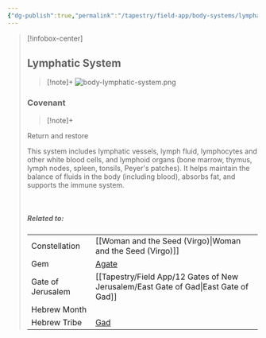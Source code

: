 ```yaml
---
{"dg-publish":true,"permalink":"/tapestry/field-app/body-systems/lymphatic-system/","title":"Lymphatic System","tags":["covenants/body/systems"],"dgHomeLink":true,"dgEnableSearch":true}
---
```


> [!infobox-center] 
> ## Lymphatic System
> > [!note]+
> ![body-lymphatic-system.png](/img/user/File%20Vault/Field%20App/body-systems/body-lymphatic-system.png)
>  ### Covenant
>> [!note]+ 
>  <p class="note first">Return and restore</p>
><p class="note second"> This system includes lymphatic vessels, lymph fluid, lymphocytes and other white blood cells, and lymphoid organs (bone marrow, thymus, lymph nodes, spleen, tonsils, Peyer's patches). It helps maintain the balance of fluids in the body (including blood), absorbs fat, and supports the immune system.</p>
> <br>
> 
> ##### Related to:
> <p class="note first" p style="margin-bottom: 16px;">
><p class="note third">
>
> |             |        |
> | --- | --- |
> | Constellation | [[Woman and the Seed (Virgo)\|Woman and the Seed (Virgo)]]                              |
> | Gem    | <a href="agate" data-href="agate" class="internal-link">Agate</a> |
> | Gate of Jerusalem  | [[Tapestry/Field App/12 Gates of New Jerusalem/East Gate of Gad\|East Gate of Gad]]                                         |
> |   Hebrew Month   |                                   |
> | Hebrew Tribe | <a href="Tribe of Gad" data-href="Tribe of Gad" class="internal-link">Gad</a>